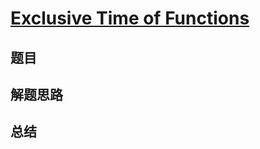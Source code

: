# [Exclusive Time of Functions](https://leetcode.com/problems/exclusive-time-of-functions/)

## 题目


## 解题思路


## 总结


